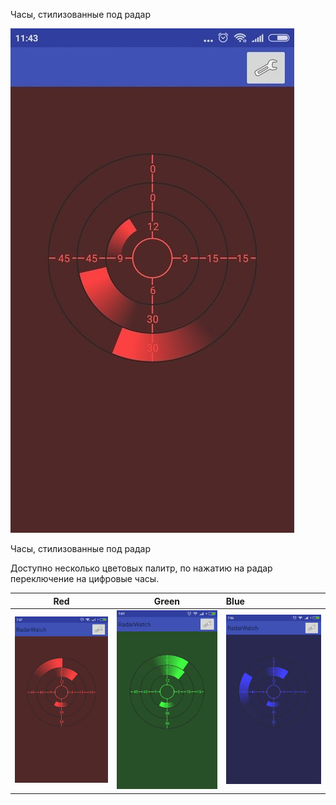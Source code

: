 Часы, стилизованные под радар

![](app/src/main/res/drawable/screenshot.jpg)

Часы, стилизованные под радар

Доступно несколько цветовых палитр, по нажатию на радар переключение на цифровые часы.


Red                                  |  Green                               |  Blue
:-----------------------------------:|:------------------------------------:|:-----------------------
![](app/src/main/res/drawable/red.jpg)  |  ![](app/src/main/res/drawable/green.jpg) | ![](app/src/main/res/drawable/blue.jpg)
